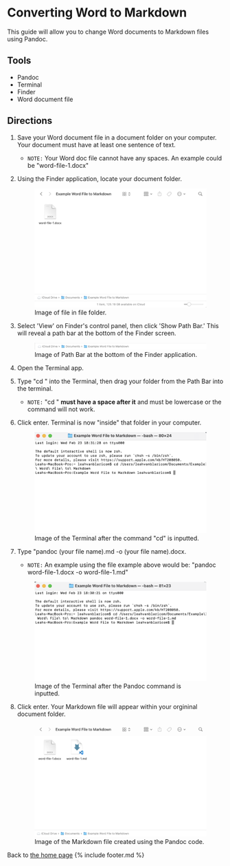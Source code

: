 # Converting Word to Markdown

This guide will allow you to change Word documents to Markdown files using Pandoc. 
## Tools 
- Pandoc 
- Terminal
- Finder
- Word document file 

## Directions 
1. Save your Word document file in a document folder on your computer. Your document must have at least one sentence of text.
   -  `NOTE:` Your Word doc file cannot have any spaces. An example could be "word-file-1.docx"
2. Using the Finder application, locate your document folder. 
   <figure> <img src="images/word-doc-in-folder-to-convert.png"> </img>
    <figcaption> Image of file in file folder. </figcaption> 

3. Select 'View' on Finder's control panel, then click 'Show Path Bar.' This will reveal a path bar at the bottom of the Finder screen. 
   <figure> <img src="images/file-path-word-to-md.png"> </img>
   <figcaption> Image of Path Bar at the bottom of the Finder application. </figcaption> 
4. Open the Terminal app. 
5. Type "cd " into the Terminal, then drag your folder from the Path Bar into the terminal.
   - `NOTE:` "cd " **must have a space after it** and must be lowercase or the command will not work. 
6. Click enter. Terminal is now "inside" that folder in your computer. 
   <figure> <img src="images/cd-example-word-to-md.png"> 
    <figcaption> Image of the Terminal after the command "cd" is inputted. </figcaption> 
7. Type "pandoc (your file name).md -o (your file name).docx.
   - `NOTE:` An example using the file example above would be: "pandoc word-file-1.docx -o word-file-1.md"
    <figure> <img src="images/pandoc-code-word-to-md.png"> 
    <figcaption> Image of the Terminal after the Pandoc command is inputted. </figcaption> 

8. Click enter. Your Markdown file will appear within your orgininal document folder. 
   <figure> <img src="images/md-created-by-pandoc.png">
    <figcaption> Image of the Markdown file created using the Pandoc code. </figcaption> 

Back to [the home page](../index.html)
{% include footer.md %}